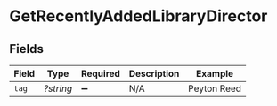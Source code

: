 # GetRecentlyAddedLibraryDirector


## Fields

| Field              | Type               | Required           | Description        | Example            |
| ------------------ | ------------------ | ------------------ | ------------------ | ------------------ |
| `tag`              | *?string*          | :heavy_minus_sign: | N/A                | Peyton Reed        |